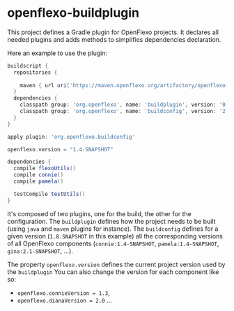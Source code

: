 openflexo-buildplugin
=====================

This project defines a Gradle plugin for OpenFlexo projects. 
It declares all needed plugins and adds methods to simplifies dependencies declaration.

Here an example to use the plugin: 
```gradle
buildscript {
  repositories {
  
    maven { url uri('https://maven.openflexo.org/artifactory/openflexo-release/') }
  }
  dependencies {
    classpath group: 'org.openflexo', name: 'buildplugin', version: '0.2-SNAPSHOT'
    classpath group: 'org.openflexo', name: 'buildconfig', version: '2.0.0-SNAPSHOT'
  }
}

apply plugin: 'org.openflexo.buildconfig'

openflexo.version = "1.4-SNAPSHOT"

dependencies {
  compile flexoUtils()
  compile connie()
  compile pamela()

  testCompile testUtils()
}
```

It's composed of two plugins, one for the build, the other for the configuration.
The `buildplugin` defines how the project needs to be built (using `java` and `maven` plugins for instance).
The `buildconfig` defines for a given version (`1.8.SNAPSHOT` in this example) all the corresponding versions of all OpenFlexo components (`connie:1.4-SNAPSHOT`, `pamela:1.4-SNAPSHOT`, `gina:2.1-SNAPSHOT`, ...).


The property `openflexo.version` defines the current project version used by the `buildplugin`
You can also change the version for each component like so:
- `openflexo.connieVersion = 1.3`,
- `openflexo.dianaVersion = 2.0` ...

